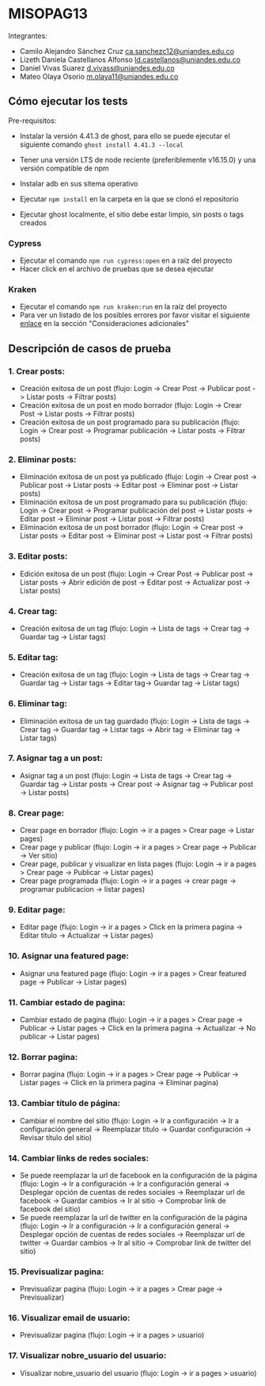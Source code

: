 # MISOPAG13

Integrantes:
* Camilo Alejandro Sánchez Cruz ca.sanchezc12@uniandes.edu.co
* Lizeth Daniela Castellanos Alfonso ld.castellanos@uniandes.edu.co
* Daniel Vivas Suarez d.vivass@uniandes.edu.co
* Mateo Olaya Osorio m.olaya11@uniandes.edu.co

## Cómo ejecutar los tests

Pre-requisitos:
* Instalar la versión 4.41.3 de ghost, para ello se puede ejecutar el siguiente comando
`ghost install 4.41.3 --local`

* Tener una versión LTS de node reciente (preferiblemente v16.15.0) y una versión compatible de npm

* Instalar adb en sus sitema operativo
  
* Ejecutar `npm install` en la carpeta en la que se clonó el repositorio

* Ejecutar ghost localmente, el sitio debe estar limpio, sin posts o tags creados
### Cypress
* Ejecutar el comando `npm run cypress:open` en a raíz del proyecto
* Hacer click en el archivo de pruebas que se desea ejecutar

### Kraken
* Ejecutar el comando `npm run kraken:run` en la raíz del proyecto
* Para ver un listado de los posibles errores por favor visitar el siguiente [enlace](https://thesoftwaredesignlab.github.io/AutTesingCodelabs/w5/krakenWeb/index.html) en la sección "Consideraciones adicionales"


## Descripción de casos de prueba

### 1.  Crear posts:
  * Creación exitosa de un post (flujo: Login -> Crear Post -> Publicar post -> Listar posts -> Filtrar posts)
  * Creación exitosa de un post en modo borrador (flujo: Login -> Crear Post -> Listar posts -> Filtrar posts)
  * Creación exitosa de un post programado para su publicación (flujo: Login -> Crear post -> Programar publicación -> Listar posts -> Filtrar posts)
### 2. Eliminar posts:
  * Eliminación exitosa de un post ya publicado (flujo: Login -> Crear post -> Publicar post -> Listar posts -> Editar post -> Eliminar post -> Listar posts)
  * Eliminación exitosa de un post programado para su publicación  (flujo: Login -> Crear post -> Programar publicación del post -> Listar posts -> Editar post -> Eliminar post -> Listar post -> Filtrar posts)
  * Eliminación exitosa de un post borrador (flujo: Login -> Crear post -> Listar posts -> Editar post -> Eliminar post -> Listar post -> Filtrar posts)

### 3. Editar posts:
  * Edición exitosa de un post (flujo: Login -> Crear Post -> Publicar post -> Listar posts -> Abrir edición de post -> Editar post -> Actualizar post -> Listar posts)

### 4. Crear tag:
  * Creación exitosa de un tag (flujo: Login -> Lista de tags -> Crear tag -> Guardar tag -> Listar tags)

### 5. Editar tag:
  * Creación exitosa de un tag (flujo: Login -> Lista de tags -> Crear tag -> Guardar tag -> Listar tags -> Editar tag-> Guardar tag -> Listar tags)
  
### 6. Eliminar tag:
  * Eliminación exitosa de un tag guardado (flujo: Login -> Lista de tags -> Crear tag -> Guardar tag -> Listar tags -> Abrir tag -> Eliminar tag -> Listar tags)

### 7. Asignar tag a un post:
  * Asignar tag a un post (flujo: Login -> Lista de tags -> Crear tag -> Guardar tag -> Listar posts -> Crear post -> Asignar tag -> Publicar post -> Listar posts)

### 8. Crear page:
  * Crear page en borrador (flujo: Login -> ir a pages > Crear page -> Listar pages)
  * Crear page y publicar (flujo: Login -> ir a pages > Crear page -> Publicar -> Ver sitio)
  * Crear page, publicar y visualizar en lista pages (flujo: Login -> ir a pages > Crear page -> Publicar -> Listar pages)
  * Crear page programada (flujo: Login -> ir a pages -> crear page -> programar publicacion -> listar pages)

### 9. Editar page:
  * Editar page (flujo: Login -> ir a pages > Click en la primera pagina -> Editar titulo -> Actualizar -> Listar pages)

### 10. Asignar una featured page:
  * Asignar una featured page (flujo: Login -> ir a pages > Crear featured page -> Publicar -> Listar pages)

### 11. Cambiar estado de pagina:
  * Cambiar estado de pagina (flujo: Login -> ir a pages > Crear page -> Publicar -> Listar pages  -> Click en la primera pagina -> Actualizar -> No publicar -> Listar pages)

### 12. Borrar pagina:
  * Borrar pagina (flujo: Login -> ir a pages > Crear page -> Publicar -> Listar pages  -> Click en la primera pagina ->  Eliminar pagina)

### 13. Cambiar título de página:
  * Cambiar el nombre del sitio (flujo: Login -> Ir a configuración -> Ir a configuración general -> Reemplazar titulo -> Guardar configuración  -> Revisar título del sitio)

### 14. Cambiar links de redes sociales:
  * Se puede reemplazar la url de facebook en la configuración de la página (flujo: Login -> Ir a configuración -> Ir a configuración general -> Desplegar opción de cuentas de redes sociales -> Reemplazar url de facebook  -> Guardar cambios -> Ir al sitio -> Comprobar link de facebook del sitio)
  * Se puede reemplazar la url de twitter en la configuración de la página (flujo: Login -> Ir a configuración -> Ir a configuración general -> Desplegar opción de cuentas de redes sociales -> Reemplazar url de twitter  -> Guardar cambios -> Ir al sitio -> Comprobar link de twitter del sitio)

### 15. Previsualizar pagina:
  * Previsualizar pagina (flujo: Login -> ir a pages > Crear page -> Previsualizar)

### 16. Visualizar email de usuario:
  * Previsualizar pagina (flujo: Login -> ir a pages > usuario)

### 17. Visualizar nobre_usuario del usuario:
  * Visualizar nobre_usuario del usuario (flujo: Login -> ir a pages > usuario)
